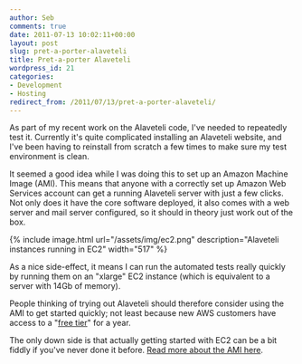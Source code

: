 ```yaml
---
author: Seb
comments: true
date: 2011-07-13 10:02:11+00:00
layout: post
slug: pret-a-porter-alaveteli
title: Pret-a-porter Alaveteli
wordpress_id: 21
categories:
- Development
- Hosting
redirect_from: /2011/07/13/pret-a-porter-alaveteli/
---
```


As part of my recent work on the Alaveteli code, I've needed to repeatedly test it. Currently it's quite complicated installing an Alaveteli website, and I've been having to reinstall from scratch a few times to make sure my test environment is clean.

It seemed a good idea while I was doing this to set up an Amazon Machine Image (AMI). This means that anyone with a correctly set up Amazon Web Services account can get a running Alaveteli server with just a few clicks. Not only does it have the core software deployed, it also comes with a web server and mail server configured, so it should in theory just work out of the box.

{% include image.html url="/assets/img/ec2.png" description="Alaveteli instances running in EC2" width="517" %}

As a nice side-effect, it means I can run the automated tests really quickly by running them on an "xlarge" EC2 instance (which is equivalent to a server with 14Gb of memory).

People thinking of trying out Alaveteli should therefore consider using the AMI to get started quickly; not least because new AWS customers have access to a "[free tier](http://aws.amazon.com/free/)" for a year.

The only down side is that actually getting started with EC2 can be a bit fiddly if you've never done it before.  [Read more about the AMI here](/docs/installing/ami).
